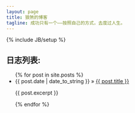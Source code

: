 ```yaml
---
layout: page
title: 狼煞的博客
tagline: 成功只有一个——按照自己的方式，去度过人生。
---
```

{% include JB/setup %}

## 日志列表:

<ul class="posts">
  {% for post in site.posts %}
    <li>
    	<span>
    		{{ post.date | date_to_string }}
    	</span>
    	&raquo;
    	<a href="{{ BASE_PATH }}{{ post.url }}">{{ post.title }}</a>
    	<p>{{ post.excerpt }}</p>
    </li>
  {% endfor %}
</ul>



